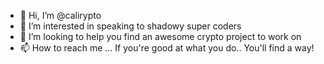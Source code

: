 - 👋 Hi, I’m @calirypto
- 👀 I’m interested in speaking to shadowy super coders
- 💞️ I’m looking to help you find an awesome crypto project to work on
- 📫 How to reach me ... If you're good at what you do.. You'll find a way!

<!---
calirypto/calirypto is a ✨ special ✨ repository because its `README.md` (this file) appears on your GitHub profile.
You can click the Preview link to take a look at your changes.
--->
